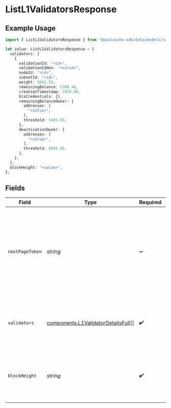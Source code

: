 # ListL1ValidatorsResponse

## Example Usage

```typescript
import { ListL1ValidatorsResponse } from "@avalanche-sdk/data/models/components";

let value: ListL1ValidatorsResponse = {
  validators: [
    {
      validationId: "<id>",
      validationIdHex: "<value>",
      nodeId: "<id>",
      subnetId: "<id>",
      weight: 5601.59,
      remainingBalance: 5368.44,
      creationTimestamp: 7020.98,
      blsCredentials: {},
      remainingBalanceOwner: {
        addresses: [
          "<value>",
        ],
        threshold: 5485.65,
      },
      deactivationOwner: {
        addresses: [
          "<value>",
        ],
        threshold: 6691.95,
      },
    },
  ],
  blockHeight: "<value>",
};
```

## Fields

| Field                                                                                                                                  | Type                                                                                                                                   | Required                                                                                                                               | Description                                                                                                                            |
| -------------------------------------------------------------------------------------------------------------------------------------- | -------------------------------------------------------------------------------------------------------------------------------------- | -------------------------------------------------------------------------------------------------------------------------------------- | -------------------------------------------------------------------------------------------------------------------------------------- |
| `nextPageToken`                                                                                                                        | *string*                                                                                                                               | :heavy_minus_sign:                                                                                                                     | A token, which can be sent as `pageToken` to retrieve the next page. If this field is omitted or empty, there are no subsequent pages. |
| `validators`                                                                                                                           | [components.L1ValidatorDetailsFull](../../models/components/l1validatordetailsfull.md)[]                                               | :heavy_check_mark:                                                                                                                     | The list of L1 validations for the given Subnet ID, NodeId or validationId                                                             |
| `blockHeight`                                                                                                                          | *string*                                                                                                                               | :heavy_check_mark:                                                                                                                     | Block height at which the L1 validator's remaining balance is calculated                                                               |